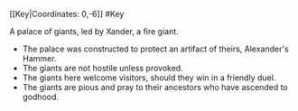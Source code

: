 [[Key|Coordinates: 0,-6]]
#Key 

A palace of giants, led by Xander, a fire giant.

- The palace was constructed to protect an artifact of theirs, Alexander's Hammer.
- The giants are not hostile unless provoked.
- The giants here welcome visitors, should they win in a friendly duel.
- The giants are pious and pray to their ancestors who have ascended to godhood.